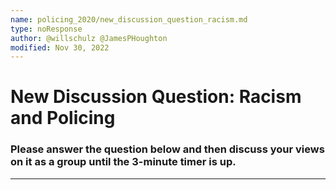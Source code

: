 ```yaml
---
name: policing_2020/new_discussion_question_racism.md
type: noResponse
author: @willschulz @JamesPHoughton
modified: Nov 30, 2022
---
```


# New Discussion Question: Racism and Policing
### Please answer the question below and then discuss your views on it as a group until the 3-minute timer is up.

---
